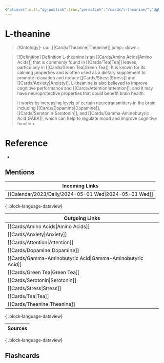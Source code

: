 ```yaml
---
{"aliases":null,"dg-publish":true,"permalink":"/cards/l-theanine/","dgPassFrontmatter":true}
---
```


# L-theanine

> [!Ontology]-
> up:: [[Cards/Theanine\|Theanine]]
> jump::
> down:: 

> [!Definition] Definition
> L-theanine is an [[Cards/Amino Acids\|Amino Acids]] that is commonly found in [[Cards/Tea\|Tea]] leaves, particularly in [[Cards/Green Tea\|Green Tea]]. It is known for its calming properties and is often used as a dietary supplement to promote relaxation and reduce [[Cards/Stress\|Stress]] and [[Cards/Anxiety\|Anxiety]]. L-theanine is also believed to improve cognitive performance and [[Cards/Attention\|attention]], and it may have neuroprotective properties that could benefit brain health. 
> 
> It works by increasing levels of certain neurotransmitters in the brain, including [[Cards/Dopamine\|Dopamine]], [[Cards/Serotonin\|Serotonin]], and [[Cards/Gamma-Aminobutyric Acid\|GABA]], which can help to regulate mood and improve cognitive function. 

# Reference

- 

## Mentions

| Incoming Links                                            |
| --------------------------------------------------------- |
| [[Calendar/2023/Daily/2024-05-01 Wed\|2024-05-01 Wed]] |

{ .block-language-dataview}

| Outgoing Links                                                |
| ------------------------------------------------------------- |
| [[Cards/Amino Acids\|Amino Acids]]                         |
| [[Cards/Anxiety\|Anxiety]]                                 |
| [[Cards/Attention\|Attention]]                             |
| [[Cards/Dopamine\|Dopamine]]                               |
| [[Cards/Gamma-Aminobutyric Acid\|Gamma-Aminobutyric Acid]] |
| [[Cards/Green Tea\|Green Tea]]                             |
| [[Cards/Serotonin\|Serotonin]]                             |
| [[Cards/Stress\|Stress]]                                   |
| [[Cards/Tea\|Tea]]                                         |
| [[Cards/Theanine\|Theanine]]                               |

{ .block-language-dataview}

| Sources |
| ------- |

{ .block-language-dataview}

## Flashcards